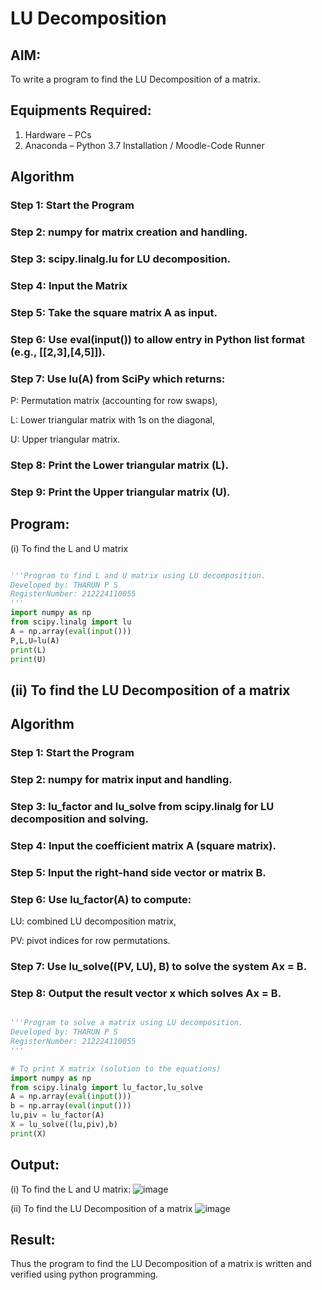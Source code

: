 # LU Decomposition 

## AIM:
To write a program to find the LU Decomposition of a matrix.

## Equipments Required:
1. Hardware – PCs
2. Anaconda – Python 3.7 Installation / Moodle-Code Runner

## Algorithm
### Step 1: Start the Program

### Step 2: numpy for matrix creation and handling.

### Step 3: scipy.linalg.lu for LU decomposition.

### Step 4: Input the Matrix

### Step 5: Take the square matrix A as input.

### Step 6: Use eval(input()) to allow entry in Python list format (e.g., [[2,3],[4,5]]).

### Step 7: Use lu(A) from SciPy which returns:

P: Permutation matrix (accounting for row swaps),

L: Lower triangular matrix with 1s on the diagonal,

U: Upper triangular matrix.

### Step 8: Print the Lower triangular matrix (L).

### Step 9: Print the Upper triangular matrix (U).
## Program:
(i) To find the L and U matrix
```python

'''Program to find L and U matrix using LU decomposition.
Developed by: THARUN P S
RegisterNumber: 212224110055
'''
import numpy as np
from scipy.linalg import lu
A = np.array(eval(input()))
P,L,U=lu(A)
print(L)
print(U) 

```
## (ii) To find the LU Decomposition of a matrix
## Algorithm

### Step 1: Start the Program

### Step 2: numpy for matrix input and handling.

### Step 3: lu_factor and lu_solve from scipy.linalg for LU decomposition and solving.

### Step 4: Input the coefficient matrix A (square matrix).

### Step 5: Input the right-hand side vector or matrix B.

### Step 6: Use lu_factor(A) to compute:

LU: combined LU decomposition matrix,

PV: pivot indices for row permutations.

### Step 7: Use lu_solve((PV, LU), B) to solve the system Ax = B.

### Step 8: Output the result vector x which solves Ax = B.
```python

'''Program to solve a matrix using LU decomposition.
Developed by: THARUN P S
RegisterNumber: 212224110055
'''

# To print X matrix (solution to the equations)
import numpy as np
from scipy.linalg import lu_factor,lu_solve
A = np.array(eval(input()))
b = np.array(eval(input()))
lu,piv = lu_factor(A)
X = lu_solve((lu,piv),b)
print(X) 

```

## Output:
(i) To find the L and U matrix:
![image](https://github.com/user-attachments/assets/38d20e98-4d99-436c-bffc-cc07f227bcac)

(ii) To find the LU Decomposition of a matrix
![image](https://github.com/user-attachments/assets/01d6f8d0-f10a-430a-8fd8-34290645aa07)

## Result:
Thus the program to find the LU Decomposition of a matrix is written and verified using python programming.

